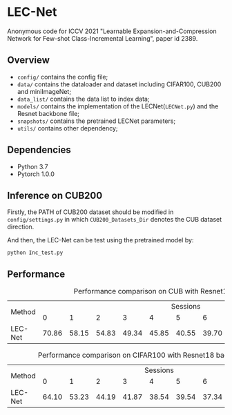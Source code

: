# LEC-Net
Anonymous code for ICCV 2021 "Learnable Expansion-and-Compression Network for Few-shot Class-Incremental Learning", paper id 2389.

## Overview
- `config/` contains the config file;
- `data/` contains the dataloader and dataset including CIFAR100, CUB200 and miniImageNet;
- `data_list/` contains the data list to index data;
- `models/` contains the implementation of the LECNet(`LECNet.py`) and the Resnet backbone file;
- `snapshots/` contains the pretrained LECNet parameters;
- `utils/` contains other dependency;

## Dependencies
- Python 3.7
- Pytorch 1.0.0

## Inference on CUB200
Firstly, the PATH of CUB200 dataset should be modified in `config/settings.py` in which `CUB200_Datasets_Dir` denotes the CUB dataset direction.

And then, the LEC-Net can be test using the pretrained model by:
```
python Inc_test.py
```

## Performance
<table align="center">
    <caption style="text-align:center">Performance comparison on CUB with Resnet18 backbone</caption>
    <tr>
        <td rowspan=2>Method</td> 
        <td colspan="11" align="center">Sessions</td> 
   </tr>
    <tr>
        <td>0</td> 
        <td>1</td> 
        <td>2</td> 
        <td>3</td> 
        <td>4</td> 
        <td>5</td> 
        <td>6</td> 
        <td>7</td> 
        <td>8</td> 
        <td>9</td> 
        <td>10</td> 
    </tr>
    <tr>
        <td>LEC-Net</td> 
        <td>70.86</td> 
        <td>58.15</td> 
        <td>54.83</td> 
        <td>49.34</td> 
        <td>45.85</td> 
        <td>40.55</td> 
        <td>39.70</td> 
        <td>34.59</td> 
        <td>36.58</td> 
        <td>33.56</td> 
        <td>31.96</td> 
    </tr>
</table>

<table align="center">
    <caption style="text-align:center">Performance comparison on CIFAR100 with Resnet18 backbone</caption>
    <tr>
        <td rowspan=2>Method</td> 
        <td colspan="9" align="center">Sessions</td> 
   </tr>
    <tr>
        <td>0</td> 
        <td>1</td> 
        <td>2</td> 
        <td>3</td> 
        <td>4</td> 
        <td>5</td> 
        <td>6</td> 
        <td>7</td> 
        <td>8</td> 
    </tr>
    <tr>
        <td>LEC-Net</td> 
        <td>64.10</td> 
        <td>53.23</td> 
        <td>44.19</td> 
        <td>41.87</td> 
        <td>38.54</td> 
        <td>39.54</td> 
        <td>37.34</td> 
        <td>34.73</td> 
        <td>34.73</td> 
    </tr>
</table>
